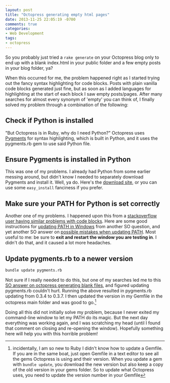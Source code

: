 ```yaml
---
layout: post
title: "Octopress generating empty html pages"
date: 2013-11-25 22:05:19 -0700
comments: true
categories: 
- Web Development
tags:
- octopress
---
```

So you probably just tried a `rake generate` on your Octopress blog only to end up with a blank index.html in your public folder and a few empty posts in your blog folder, ya?

When this occurred for me, the problem happened right as I started trying out the fancy syntax highlighting for code blocks.  Posts with plain vanilla code blocks generated just fine, but as soon as I added languages for highlighting at the start of each block I saw empty posts/pages.  After many searches for almost every synonym of 'empty' you can think of, I finally solved my problem through a combination of the following:

## Check if Python is installed

"But Octopress is in Ruby, why do I need Python?"  Octopress uses [Pygments](http://pygments.org/) for syntax highlighting, which is built in Python, and it uses the pygments.rb gem to use said Python file.

## Ensure Pygments is installed in Python 

This was one of my problems.  I already had Python from some earlier messing around, but didn't know I needed to separately download Pygments and install it.  Well, ya do.  Here's the [download site](http://pygments.org/download/), or you can use some `easy_install` fanciness if you prefer.

## Make sure your PATH for Python is set correctly

Another one of my problems.  I happened upon this from a [stackoverflow user having similar problems with code blocks](http://stackoverflow.com/a/14202515/1657324).  Here are some good instructions for [updating PATH in Windows](http://stackoverflow.com/a/4855685/1657324) from another SO question, and yet another SO answer on [possible mistakes when updating PATH](http://stackoverflow.com/a/12592280/1657324).  Most useful to me: be sure to **exit and restart the window you are testing in**.  I didn't do that, and it caused a lot more headaches.

## Update pygments.rb to a newer version

```cmd
bundle update pygments.rb
```

Not sure if I really needed to do this, but one of my searches led me to this [SO answer on octopress generating blank files](http://stackoverflow.com/a/14088936/1657324), and figured updating pygments.rb couldn't hurt.  Running the above resulted in pygments.rb updating from 0.3.4 to 0.3.7.  I then updated the version in my Gemfile in the octopress main folder and was good to go.[^1]

Doing all this did not initially solve my problem, because I never exited my command-line window to let my PATH do its magic.  But the next day everything was working again, and I was scratching my head (until I found that comment on closing and re-opening the window). Hopefully something here will help you with this horrible problem!

[^1]: incidentally, I am so new to Ruby I didn't know how to update a Gemfile.  If you are in the same boat, just open Gemfile in a text editor to see all the gems Octopress is using and their version.  When you update a gem with `bundle update`, you download the new version but also keep a copy of the old version in your gems folder.  So to update what Octopress uses, you need to update the version number in your Gemfile